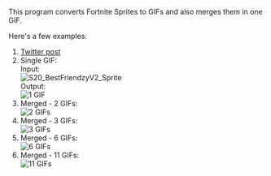 This program converts Fortnite Sprites to GIFs and also merges them in one GIF.

Here's a few examples:
1. [Twitter post](https://twitter.com/StreakyFly/status/1587362400818368513)
2. Single GIF:  
Input:  
![S20_BestFriendzyV2_Sprite](https://user-images.githubusercontent.com/53691430/202679887-b70d86da-8d05-41e3-8541-6fd626a1b4d5.png)  
Output:  
![1 GIF](https://user-images.githubusercontent.com/53691430/202678673-e65e4a46-8ff6-4c64-b812-32235fb306b9.gif)
3. Merged - 2 GIFs:  
![2 GIFs](https://user-images.githubusercontent.com/53691430/202678252-13c43e09-1fae-49cb-a3d1-e6f9aa207091.gif)
4. Merged - 3 GIFs:  
![3 GIFs](https://user-images.githubusercontent.com/53691430/202678032-5e411bb0-6e38-4a9a-83c2-c120aa913cc1.gif)
5. Merged - 6 GIFs:  
![6 GIFs](https://user-images.githubusercontent.com/53691430/202678917-c2ce233d-2453-45bd-9896-ca519976a8c1.gif)
6. Merged - 11 GIFs:  
![11 GIFs](https://user-images.githubusercontent.com/53691430/202677468-816ff141-5301-4804-a148-24012070fb19.gif)
